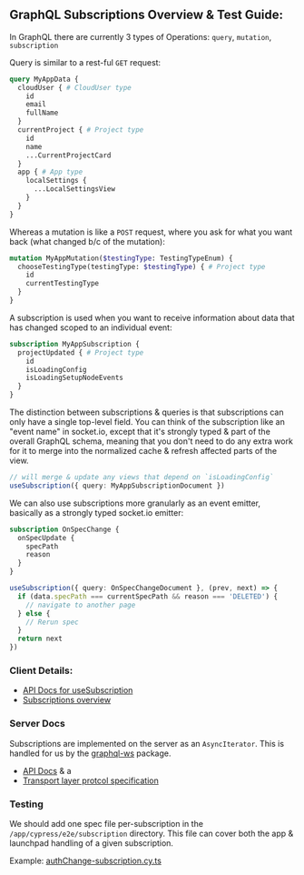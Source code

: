 ## GraphQL Subscriptions Overview & Test Guide:

In GraphQL there are currently 3 types of Operations: `query`, `mutation`, `subscription`

Query is similar to a rest-ful `GET` request:

```graphql
query MyAppData {
  cloudUser { # CloudUser type
    id
    email
    fullName
  }
  currentProject { # Project type
    id
    name
    ...CurrentProjectCard
  }
  app { # App type
    localSettings {
      ...LocalSettingsView
    }
  }
}
```

Whereas a mutation is like a `POST` request, where you ask for what you want back (what changed b/c of the mutation):

```graphql
mutation MyAppMutation($testingType: TestingTypeEnum) {
  chooseTestingType(testingType: $testingType) { # Project type
    id
    currentTestingType
  }
}
```

A subscription is used when you want to receive information about data that has changed scoped to an individual event:

```graphql
subscription MyAppSubscription {
  projectUpdated { # Project type
    id
    isLoadingConfig
    isLoadingSetupNodeEvents
  }
}
```

The distinction between subscriptions & queries is that subscriptions can only have a single top-level field. You can think of the subscription like an "event name" in socket.io, except that it's strongly typed & part of the overall GraphQL schema, meaning that you don't need to do any extra work for it to merge into the normalized cache & refresh affected parts of the view. 

```ts
// will merge & update any views that depend on `isLoadingConfig`
useSubscription({ query: MyAppSubscriptionDocument })
```

We can also use subscriptions more granularly as an event emitter, basically as a strongly typed socket.io emitter:

```graphql
subscription OnSpecChange {
  onSpecUpdate {
    specPath
    reason
  }
}
```

```ts
useSubscription({ query: OnSpecChangeDocument }, (prev, next) => {
  if (data.specPath === currentSpecPath && reason === 'DELETED') {
    // navigate to another page
  } else {
    // Rerun spec
  }
  return next
})
```

### Client Details:

- [API Docs for useSubscription](https://formidable.com/open-source/urql/docs/api/urql/#usesubscription)
- [Subscriptions overview](https://formidable.com/open-source/urql/docs/advanced/subscriptions/)

### Server Docs

Subscriptions are implemented on the server as an `AsyncIterator`. This is handled for us by the [graphql-ws](https://github.com/enisdenjo/graphql-ws) package.

- [API Docs](https://github.com/enisdenjo/graphql-ws/tree/master/docs) & a 
- [Transport layer protcol specification](https://github.com/enisdenjo/graphql-ws/blob/master/PROTOCOL.md)

### Testing

We should add one spec file per-subscription in the `/app/cypress/e2e/subscription` directory. This file can cover both the app & launchpad handling of a given subscription.

Example: [authChange-subscription.cy.ts](../packages/app/cypress/e2e/subscriptions/authChange-subscription.cy.ts)


